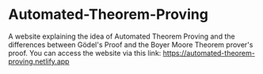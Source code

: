 # Automated-Theorem-Proving
A website explaining the idea of Automated Theorem Proving and the differences between Gödel's Proof and the Boyer Moore Theorem prover's proof.
You can access the website via this link: https://automated-theorem-proving.netlify.app
